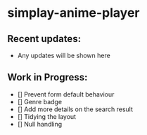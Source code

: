 # simplay-anime-player
## Recent updates:
- Any updates will be shown here
## Work in Progress:
- [] Prevent form default behaviour
- [] Genre badge
- [] Add more details on the search result
- [] Tidying the layout
- [] Null handling


